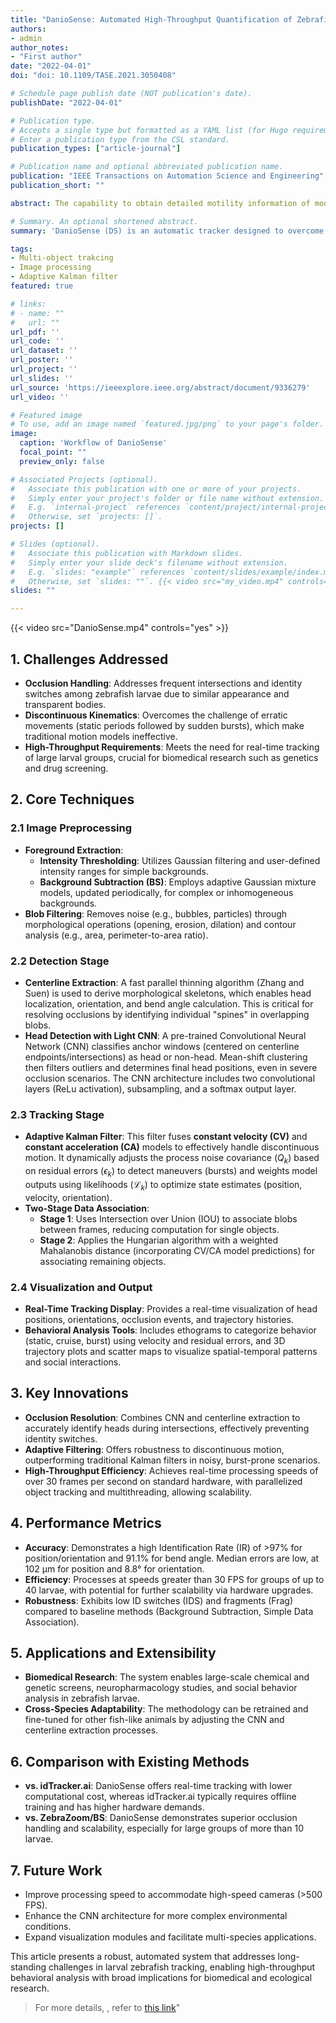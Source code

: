 ```yaml
---
title: "DanioSense: Automated High-Throughput Quantification of Zebrafish Larvae Group Movement"
authors:
- admin
author_notes:
- "First author"
date: "2022-04-01"
doi: "doi: 10.1109/TASE.2021.3050408"

# Schedule page publish date (NOT publication's date).
publishDate: "2022-04-01"

# Publication type.
# Accepts a single type but formatted as a YAML list (for Hugo requirements).
# Enter a publication type from the CSL standard.
publication_types: ["article-journal"]

# Publication name and optional abbreviated publication name.
publication: "IEEE Transactions on Automation Science and Engineering"
publication_short: ""

abstract: The capability to obtain detailed motility information of model organisms is fundamental to reveal their functional and social behavior characteristics. Zebrafish is a powerful vertebrate model organism. Despite recent success in the automatic quantification of adult zebrafish movement, it remains a laborious task for group zebrafish larval tracking due to their similar appearance, frequent occlusions, and highly discontinuous kinematics. This article presents DanioSense (DS), an automatic tracker for group larval zebrafish, to overcome these tracking challenges. The integration of a light convolutional neural network and a centerline extraction algorithm enables the tracker to localize individuals even in occlusion cases where objects’ identities are prone to switch. With reliable detections, an adaptive Kalman filter is designed to optimally estimate locomotive parameters, which is also used for object reidentification accomplished by a two-stage data association protocol. Experimental results demonstrated a tracking accuracy of over 97%, median errors of 102 μm , and 8.8° for the position and orientation measurement, and a processing speed of over 30 frames/s with a normal computer configuration. DS provides detailed quantitative data for a large-scale larvae group in nearly real time, highly boosting the efficiency of characterizing individual phenotypes and analyzing social interactions.

# Summary. An optional shortened abstract.
summary: 'DanioSense (DS) is an automatic tracker designed to overcome challenges in tracking groups of larval zebrafish, such as occlusions and discontinuous movements.'

tags:
- Multi-object trakcing
- Image processing 
- Adaptive Kalman filter
featured: true

# links:
# - name: ""
#   url: ""
url_pdf: ''
url_code: ''
url_dataset: ''
url_poster: ''
url_project: ''
url_slides: ''
url_source: 'https://ieeexplore.ieee.org/abstract/document/9336279'
url_video: ''

# Featured image
# To use, add an image named `featured.jpg/png` to your page's folder. 
image:
  caption: 'Workflow of DanioSense'
  focal_point: ""
  preview_only: false

# Associated Projects (optional).
#   Associate this publication with one or more of your projects.
#   Simply enter your project's folder or file name without extension.
#   E.g. `internal-project` references `content/project/internal-project/index.md`.
#   Otherwise, set `projects: []`.
projects: []

# Slides (optional).
#   Associate this publication with Markdown slides.
#   Simply enter your slide deck's filename without extension.
#   E.g. `slides: "example"` references `content/slides/example/index.md`.
#   Otherwise, set `slides: ""`. {{< video src="my_video.mp4" controls="yes" >}}, {{< youtube D2vj0WcvH5c >}}
slides: ""

---
```


{{< video src="DanioSense.mp4" controls="yes" >}}

## 1. **Challenges Addressed**
* **Occlusion Handling**: Addresses frequent intersections and identity switches among zebrafish larvae due to similar appearance and transparent bodies.
* **Discontinuous Kinematics**: Overcomes the challenge of erratic movements (static periods followed by sudden bursts), which make traditional motion models ineffective.
* **High-Throughput Requirements**: Meets the need for real-time tracking of large larval groups, crucial for biomedical research such as genetics and drug screening.


## 2. **Core Techniques**

### 2.1 **Image Preprocessing**
* **Foreground Extraction**:
    * **Intensity Thresholding**: Utilizes Gaussian filtering and user-defined intensity ranges for simple backgrounds.
    * **Background Subtraction (BS)**: Employs adaptive Gaussian mixture models, updated periodically, for complex or inhomogeneous backgrounds.
* **Blob Filtering**: Removes noise (e.g., bubbles, particles) through morphological operations (opening, erosion, dilation) and contour analysis (e.g., area, perimeter-to-area ratio).

### 2.2 **Detection Stage**
* **Centerline Extraction**: A fast parallel thinning algorithm (Zhang and Suen) is used to derive morphological skeletons, which enables head localization, orientation, and bend angle calculation. This is critical for resolving occlusions by identifying individual "spines" in overlapping blobs.
* **Head Detection with Light CNN**: A pre-trained Convolutional Neural Network (CNN) classifies anchor windows (centered on centerline endpoints/intersections) as head or non-head. Mean-shift clustering then filters outliers and determines final head positions, even in severe occlusion scenarios. The CNN architecture includes two convolutional layers (ReLu activation), subsampling, and a softmax output layer.

### 2.3 **Tracking Stage**
* **Adaptive Kalman Filter**: This filter fuses **constant velocity (CV)** and **constant acceleration (CA)** models to effectively handle discontinuous motion. It dynamically adjusts the process noise covariance ($Q_k$) based on residual errors ($\epsilon_k$) to detect maneuvers (bursts) and weights model outputs using likelihoods ($\mathcal{L}_k$) to optimize state estimates (position, velocity, orientation).
* **Two-Stage Data Association**:
    * **Stage 1**: Uses Intersection over Union (IOU) to associate blobs between frames, reducing computation for single objects.
    * **Stage 2**: Applies the Hungarian algorithm with a weighted Mahalanobis distance (incorporating CV/CA model predictions) for associating remaining objects.

### 2.4 **Visualization and Output**
* **Real-Time Tracking Display**: Provides a real-time visualization of head positions, orientations, occlusion events, and trajectory histories.
* **Behavioral Analysis Tools**: Includes ethograms to categorize behavior (static, cruise, burst) using velocity and residual errors, and 3D trajectory plots and scatter maps to visualize spatial-temporal patterns and social interactions.

## 3. **Key Innovations**
* **Occlusion Resolution**: Combines CNN and centerline extraction to accurately identify heads during intersections, effectively preventing identity switches.
* **Adaptive Filtering**: Offers robustness to discontinuous motion, outperforming traditional Kalman filters in noisy, burst-prone scenarios.
* **High-Throughput Efficiency**: Achieves real-time processing speeds of over 30 frames per second on standard hardware, with parallelized object tracking and multithreading, allowing scalability.

## 4. **Performance Metrics**
* **Accuracy**: Demonstrates a high Identification Rate (IR) of >97% for position/orientation and 91.1% for bend angle. Median errors are low, at 102 µm for position and 8.8° for orientation.
* **Efficiency**: Processes at speeds greater than 30 FPS for groups of up to 40 larvae, with potential for further scalability via hardware upgrades.
* **Robustness**: Exhibits low ID switches (IDS) and fragments (Frag) compared to baseline methods (Background Subtraction, Simple Data Association).

## 5. **Applications and Extensibility**
* **Biomedical Research**: The system enables large-scale chemical and genetic screens, neuropharmacology studies, and social behavior analysis in zebrafish larvae.
* **Cross-Species Adaptability**: The methodology can be retrained and fine-tuned for other fish-like animals by adjusting the CNN and centerline extraction processes.

## 6. **Comparison with Existing Methods**
* **vs. idTracker.ai**: DanioSense offers real-time tracking with lower computational cost, whereas idTracker.ai typically requires offline training and has higher hardware demands.
* **vs. ZebraZoom/BS**: DanioSense demonstrates superior occlusion handling and scalability, especially for large groups of more than 10 larvae.

## 7. **Future Work**
* Improve processing speed to accommodate high-speed cameras (>500 FPS).
* Enhance the CNN architecture for more complex environmental conditions.
* Expand visualization modules and facilitate multi-species applications.

This article presents a robust, automated system that addresses long-standing challenges in larval zebrafish tracking, enabling high-throughput behavioral analysis with broad implications for biomedical and ecological research.

> For more details, , refer to [this link](https://ieeexplore.ieee.org/abstract/document/9336279)"
